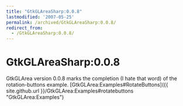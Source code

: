 ```yaml
---
title: "GtkGLAreaSharp:0.0.8"
lastmodified: '2007-05-25'
permalink: /archived/GtkGLAreaSharp:0.0.8/
redirect_from:
  - /GtkGLAreaSharp:0.0.8/
---
```


GtkGLAreaSharp:0.0.8
====================

GtkGLArea version 0.0.8 marks the completion (I hate that word) of the rotation-buttons example. [GtkGLArea:Examples\#RotateButtons]({{ site.github.url }}/GtkGLArea:Examples#rotatebuttons "GtkGLArea:Examples")

